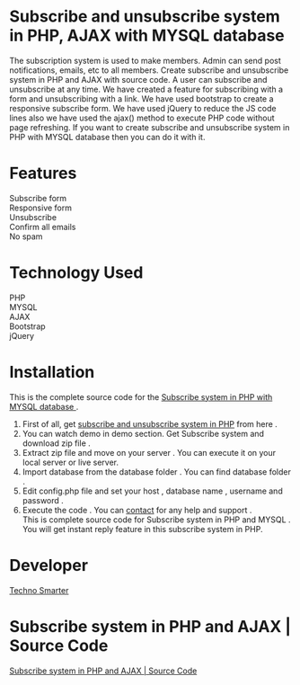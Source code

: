 # Subscribe and unsubscribe system in PHP, AJAX with MYSQL database 
The subscription system is used to make members. Admin can send post notifications, emails, etc to all members. Create subscribe and unsubscribe system in PHP and AJAX with source code.
A user can subscribe and unsubscribe at any time. We have created a feature for subscribing with a form and unsubscribing with a link. 
We have used bootstrap to create a responsive subscribe form. We have used jQuery to reduce the JS code lines also we have used the ajax() method to 
execute PHP code without page refreshing. 
If you want to create subscribe and unsubscribe system in PHP with MYSQL database then you can do it with it. 

# Features
Subscribe form <br>
Responsive form <br>
Unsubscribe <br>
Confirm all emails <br>
No spam <br>
# Technology Used
PHP <br>
MYSQL <br>
AJAX <br>
Bootstrap <br>
jQuery<br> 

# Installation
This is the complete source code for the <a href="https://technosmarter.com/item/subscribe-system-in-php-and-ajax-source-code">Subscribe system in PHP with MYSQL database </a>.<br>
1. First of all, get <a href="https://technosmarter.com/item/subscribe-system-in-php-and-ajax-source-code">subscribe and unsubscribe system in PHP</a> from here .<br>
2. You can watch demo in demo section. Get Subscribe system and download zip file .<br>
3. Extract zip file and move on your server . You can execute it on your local server or live server.<br>
4. Import database from the database folder . You can find database folder .<br>
5. Edit config.php file and set your host , database name , username and password .<br>
6. Execute the code . You can <a href="https://technosmarter.com/contact">contact</a> for any help and support .<br>
 This is complete source code for Subscribe system in PHP and MYSQL .
You will get instant reply feature in this subscribe system in PHP.
# Developer
<a href="https://technosmarter.com/">Techno Smarter</a>
# Subscribe system in PHP and AJAX | Source Code
<a href="https://technosmarter.com/item/subscribe-system-in-php-and-ajax-source-code">Subscribe system in PHP and AJAX | Source Code</a>

